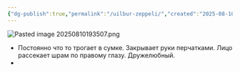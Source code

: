 ```yaml
---
{"dg-publish":true,"permalink":"/uilbur-zeppeli/","created":"2025-08-10T19:34:52.498+03:00","updated":"2025-08-10T21:08:51.430+03:00"}
---
```



![Pasted image 20250810193507.png](/img/user/img/Pasted%20image%2020250810193507.png)

- Постоянно что то трогает в сумке. Закрывает руки перчатками. Лицо рассекает шрам по правому глазу. Дружелюбный.
- 